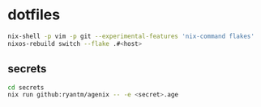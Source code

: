# dotfiles

```bash
nix-shell -p vim -p git --experimental-features 'nix-command flakes'
nixos-rebuild switch --flake .#<host>
```

## secrets

```bash
cd secrets
nix run github:ryantm/agenix -- -e <secret>.age
```
